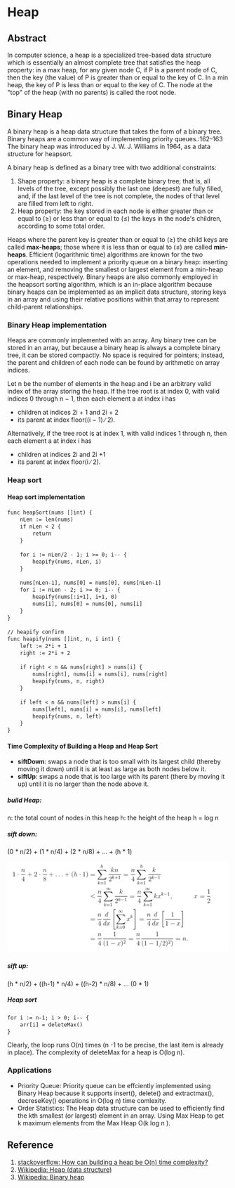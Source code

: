 # Heap

## Abstract

In computer science, a heap is a specialized tree-based data structure which is essentially an almost complete tree that satisfies the heap property: in a max heap, for any given node C, if P is a parent node of C, then the key (the value) of P is greater than or equal to the key of C. In a min heap, the key of P is less than or equal to the key of C. The node at the "top" of the heap (with no parents) is called the root node.

## Binary Heap

A binary heap is a heap data structure that takes the form of a binary tree. Binary heaps are a common way of implementing priority queues.:162–163 The binary heap was introduced by J. W. J. Williams in 1964, as a data structure for heapsort.

A binary heap is defined as a binary tree with two additional constraints:

1. Shape property: a binary heap is a complete binary tree; that is, all levels of the tree, except possibly the last one (deepest) are fully filled, and, if the last level of the tree is not complete, the nodes of that level are filled from left to right.
1. Heap property: the key stored in each node is either greater than or equal to (≥) or less than or equal to (≤) the keys in the node's children, according to some total order.

Heaps where the parent key is greater than or equal to (≥) the child keys are called **max-heaps**; those where it is less than or equal to (≤) are called **min-heaps**. Efficient (logarithmic time) algorithms are known for the two operations needed to implement a priority queue on a binary heap: inserting an element, and removing the smallest or largest element from a min-heap or max-heap, respectively. Binary heaps are also commonly employed in the heapsort sorting algorithm, which is an in-place algorithm because binary heaps can be implemented as an implicit data structure, storing keys in an array and using their relative positions within that array to represent child-parent relationships.

### Binary Heap implementation

Heaps are commonly implemented with an array. Any binary tree can be stored in an array, but because a binary heap is always a complete binary tree, it can be stored compactly. No space is required for pointers; instead, the parent and children of each node can be found by arithmetic on array indices. 

Let n be the number of elements in the heap and i be an arbitrary valid index of the array storing the heap. If the tree root is at index 0, with valid indices 0 through n − 1, then each element a at index i has
- children at indices 2i + 1 and 2i + 2
- its parent at index floor((i − 1) ∕ 2).

Alternatively, if the tree root is at index 1, with valid indices 1 through n, then each element a at index i has

- children at indices 2i and 2i +1
- its parent at index floor(i ∕ 2).

### Heap sort

#### Heap sort implementation

```
func heapSort(nums []int) {
	nLen := len(nums)
	if nLen < 2 {
		return
	}

	for i := nLen/2 - 1; i >= 0; i-- {
		heapify(nums, nLen, i)
	}

	nums[nLen-1], nums[0] = nums[0], nums[nLen-1]
	for i := nLen - 2; i >= 0; i-- {
		heapify(nums[:i+1], i+1, 0)
		nums[i], nums[0] = nums[0], nums[i]
	}
}

// heapify confirm
func heapify(nums []int, n, i int) {
	left := 2*i + 1
	right := 2*i + 2

	if right < n && nums[right] > nums[i] {
		nums[right], nums[i] = nums[i], nums[right]
		heapify(nums, n, right)
	}

	if left < n && nums[left] > nums[i] {
		nums[left], nums[i] = nums[i], nums[left]
		heapify(nums, n, left)
	}
}

```

#### Time Complexity of Building a Heap and Heap Sort

- **siftDown**: swaps a node that is too small with its largest child (thereby moving it down) until it is at least as large as both nodes below it.
- **siftUp**: swaps a node that is too large with its parent (there by moving it up) until it is no larger than the node above it.

##### build Heap:

n: the total count of nodes in this heap
h: the height of the heap
h = log n

##### sift down: 

(0 * n/2) + (1 * n/4) + (2 * n/8) + ... + (h * 1) 

![img](../Images/DataStructures/Heap/1.png)

##### sift up:

(h * n/2) + ((h-1) * n/4) + ((h-2) * n/8) + ... (0 * 1)

##### Heap sort								

```
for i := n-1; i > 0; i-- {
    arr[i] = deleteMax()
}
```

Clearly, the loop runs O(n) times (n -1 to be precise, the last item is already in place). The complexity of deleteMax for a heap is  O(log n). 

### Applications

- Priority Queue: Priority queue can be effciently implemented using Binary Heap because it supports insert(), delete() and extractmax(), decreseKey() operations in O(log n) time comlexity.
- Order Statistics: The Heap data structure can be used to efficiently find the kth smallest (or largest) element in an array. Using Max Heap to get  k maximum elements from  the Max Heap O(k log n ).

## Reference

1. [stackoverflow: How can building a heap be O(n) time complexity?](https://stackoverflow.com/questions/9755721/how-can-building-a-heap-be-on-time-complexity)
1. [Wikipedia: Heap (data structure)](https://en.wikipedia.org/wiki/Heap_(data_structure))
1. [Wikipedia: Binary heap](https://en.wikipedia.org/wiki/Binary_heap)